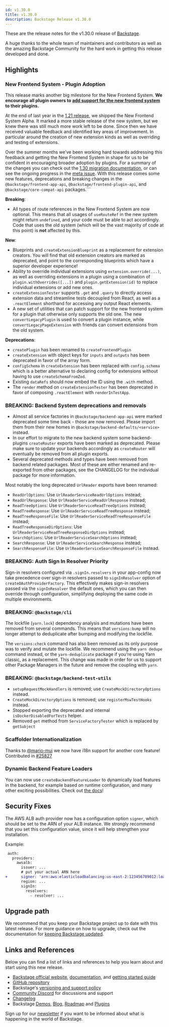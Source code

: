 ```yaml
---
id: v1.30.0
title: v1.30.0
description: Backstage Release v1.30.0
---
```


These are the release notes for the v1.30.0 release of [Backstage](https://backstage.io/).

A huge thanks to the whole team of maintainers and contributors as well as the amazing Backstage Community for the hard work in getting this release developed and done.

## Highlights

### New Frontend System - Plugin Adoption

This release marks another big milestone for the New Frontend System. **We encourage all plugin owners to [add support for the new frontend system](https://backstage.io/docs/frontend-system/building-plugins/migrating) to their plugins.**

At the end of last year in the [1.21 release](https://backstage.io/docs/releases/v1.21.0), we shipped the New Frontend System Alpha. It marked a more stable release of the new system, but we knew there was still much more work left to be done. Since then we have received valuable feedback and identified key areas of improvement. In particular around the creation of new extension kinds as well as overriding and testing of extensions.

Over the summer months we’ve been working hard towards addressing this feedback and getting the New Frontend System in shape for us to be confident in encouraging broader adoption by plugins. For a summary of the changes you can check out the [1.30 migration documentation](https://backstage.io/docs/frontend-system/architecture/migrations#130), or can see the ongoing progress in the [meta issue](https://github.com/backstage/backstage/issues/19545). With this release comes some new features, deprecations and breaking changes in the `@backstage/frontend-app-api`, `@backstage/frontend-plugin-api`, and `@backstage/core-compat-api` packages.```

**Breaking**:

- All types of route references in the New Frontend System are now optional. This means that all usages of `useRouteRef` in the new system might return `undefined`, and your code must be able to act accordingly. Code that uses the old system (which will be the vast majority of code at this point) is **not** affected by this.

**New**:

- Blueprints and `createExtensionBlueprint` as a replacement for extension creators. You will find that old extension creators are marked as deprecated, and point to the corresponding blueprints which have a superior developer experience!
- Ability to override individual extensions using `extension.override(...)`, as well as overriding extensions in a plugin using a combination of `plugin.withOverrides([...])` and `plugin.getExtension(id)` to replace individual extensions or add new ones.
- `createExtensionTester` supports `.get` and `.query` to directly access extension data and streamline tests decoupled from React, as well as a `.reactElement` shorthand for accessing any output React elements.
- A new set of utilities that can patch support for the new frontend system for a plugin that otherwise only supports the old one. The new `convertLegacyPlugin` is used to convert a plugin instance, while `convertLegacyPageExtension` with friends can convert extensions from the old system.

**Deprecations**:

- `createPlugin` has been renamed to `createFrontendPlugin`
- `createExtension` with object keys for `inputs` and `outputs` has been deprecated in favor of the array form.
- `configSchema` in `createExtension` has been replaced with `config.schema` which is a better alternative to declaring config for extensions without having to use `createSchemaFromZod`.
- Existing `dataRefs` should now embed the ID using the `.with` method.
- The `render` method on `createExtensionTester` has been deprecated in favor of composing `.reactElement` with `renderInTestApp`.

### BREAKING: Backend System deprecations and removals

- Almost all service factories in `@backstage/backend-app-api` were marked deprecated some time back - those are now removed. Please import them from their new homes in `@backstage/backend-defaults/<service>` instead.
- In our effort to migrate to the new backend system some backend-plugins `createRouter` exports have been marked as deprecated. Please make sure to update your backends accordingly as `createRouter` will eventually be removed from all plugin exports.
- Several deprecated methods and types have been removed from backend related packages. Most of these are either renamed and re-exported from other packages, see the CHANGELOG for the individual package for more information.

Most notably the long deprecated `UrlReader` exports have been renamed:

- `ReadUrlOptions`: Use `UrlReaderServiceReadUrlOptions` instead;
- `ReadUrlResponse`: Use `UrlReaderServiceReadUrlResponse` instead;
- `ReadTreeOptions`: Use `UrlReaderServiceReadTreeOptions` instead;
- `ReadTreeResponse`: Use `UrlReaderServiceReadTreeResponse` instead;
- `ReadTreeResponseFile`: Use `UrlReaderServiceReadTreeResponseFile` instead;
- `ReadTreeResponseDirOptions`: Use `UrlReaderServiceReadTreeResponseDirOptions` instead;
- `SearchOptions`: Use `UrlReaderServiceSearchOptions` instead;
- `SearchResponse`: Use `UrlReaderServiceSearchResponse` instead;
- `SearchResponseFile`: Use `UrlReaderServiceSearchResponseFile` instead.

### BREAKING: Auth Sign In Resolver Priority

Sign-in resolvers configured via `.signIn.resolvers` in your app-config now take precedence over sign-in resolvers passed to `signInResolver` option of `createOAuthProviderFactory`. This effectively makes sign-in resolvers passed via the `signInResolver` the default ones, which you can then override through configuration, simplifying deploying the same code in multiple environments.

### BREAKING: `@backstage/cli`

The lockfile (`yarn.lock`) dependency analysis and mutations have been removed from several commands. This means that `versions:bump` will no longer attempt to deduplicate after bumping and modifying the lockfile.

The `versions:check` command has also been removed as its only purpose was to verify and mutate the lockfile. We recommend using the `yarn dedupe` command instead, or the `yarn-deduplicate` package if you're using Yarn classic, as a replacement. This change was made in order for us to support other Package Managers in the future and remove the coupling with `yarn`.

### BREAKING: `@backstage/backend-test-utils`

- `setupRequestMockHandlers` is removed; use `CreateMockDirectoryOptions` instead.
- `CreateMockDirectoryOptions` is removed; use `registerMswTestHooks` instead.
- Stopped exporting the deprecated and internal `isDockerDisabledForTests` helper.
- Removed `get` method from `ServiceFactoryTester` which is replaced by `getSubject`

### Scaffolder Internationalization

Thanks to [@mario-mui](https://github.com/mario-mui) we now have i18n support for another core feature! Contributed in [#25827](https://github.com/backstage/backstage/pull/25827)

### Dynamic Backend Feature Loaders

You can now use `createBackendFeatureLoader` to dynamically load features in the backend, for example based on runtime configuration, and many other exciting possibilities. Check out [the docs](https://backstage.io/docs/backend-system/architecture/feature-loaders)!

## Security Fixes

The AWS ALB auth provider now has a configuration option `signer`, which should be set to the ARN of your ALB instance. We strongly recommend that you set this configuration value, since it will help strengthen your installation.

Example:

```diff
 auth:
   providers:
     awsalb:
       issuer: ...
       # put your actual ARN here
+      signer: 'arn:aws:elasticloadbalancing:us-east-2:123456789012:loadbalancer/app/my-load-balancer/1234567890123456'
       region: ...
       signIn:
         resolvers:
           - resolver: ...
```

## Upgrade path

We recommend that you keep your Backstage project up to date with this latest release. For more guidance on how to upgrade, check out the documentation for [keeping Backstage updated](https://backstage.io/docs/getting-started/keeping-backstage-updated).

## Links and References

Below you can find a list of links and references to help you learn about and start using this new release.

- [Backstage official website](https://backstage.io/), [documentation](https://backstage.io/docs/), and [getting started guide](https://backstage.io/docs/getting-started/)
- [GitHub repository](https://github.com/backstage/backstage)
- Backstage's [versioning and support policy](https://backstage.io/docs/overview/versioning-policy)
- [Community Discord](https://discord.gg/backstage-687207715902193673) for discussions and support
- [Changelog](https://github.com/backstage/backstage/tree/master/docs/releases/v1.30.0-changelog.md)
- Backstage [Demos](https://backstage.io/demos), [Blog](https://backstage.io/blog), [Roadmap](https://backstage.io/docs/overview/roadmap) and [Plugins](https://backstage.io/plugins)

Sign up for our [newsletter](https://info.backstage.spotify.com/newsletter_subscribe) if you want to be informed about what is happening in the world of Backstage.

